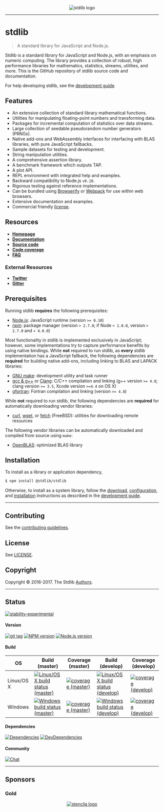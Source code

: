 
<div class="image" align="center">
    <img src="https://cdn.rawgit.com/stdlib-js/stdlib/6746dfdc6e031f695fc56fbefdb16e752c4d2716/docs/assets/logo_header.png" alt="stdlib logo">
    <br>
</div>

---

# stdlib

> A standard library for JavaScript and Node.js.

Stdlib is a standard library for JavaScript and Node.js, with an emphasis on numeric computing. The library provides a collection of robust, high performance libraries for mathematics, statistics, streams, utilities, and more. This is the GitHub repository of stdlib source code and documentation.

For help developing stdlib, see the [development guide][stdlib-development].


## Features

* An extensive collection of standard library mathematical functions.
* Utilities for manipulating floating-point numbers and transforming data.
* Packages for incremental computation of statistics over data streams.
* Large collection of seedable pseudorandom number generators (PRNGs).
* Native add-ons and WebAssembly interfaces for interfacing with BLAS libraries, with pure JavaScript fallbacks.
* Sample datasets for testing and development.
* String manipulation utilities.
* A comprehensive assertion library.
* A benchmark framework which outputs TAP.
* A plot API.
* REPL environment with integrated help and examples.
* Backward compatibility to Node.js `v0.10`.
* Rigorous testing against reference implementations.
* Can be bundled using [Browserify][browserify] or [Webpack][webpack] for use within web browsers.
* Extensive documentation and examples.
* Commercial friendly [license][stdlib-license].


## Resources

* [__Homepage__][stdlib-homepage]
* [__Documentation__][stdlib-documentation]
* [__Source code__][stdlib-source]
* [__Code coverage__][stdlib-code-coverage]
* [__FAQ__][stdlib-faq]


### External Resources

* [__Twitter__][stdlib-twitter]
* [__Gitter__][stdlib-gitter]


## Prerequisites

Running stdlib __requires__ the following prerequisites:

* [Node.js][node-js]: JavaScript runtime (version `>= 0.10`)
* [npm][npm]: package manager (version `> 2.7.0`; if Node `< 1.0.0`, version `> 2.7.0` and `< 4.0.0`)

Most functionality in stdlib is implemented exclusively in JavaScript; however, some implementations try to capture performance benefits by using native bindings. While __not__ required to run stdlib, as __every__ stdlib implementation has a JavaScript fallback, the following dependencies are __required__ for building native add-ons, including linking to BLAS and LAPACK libraries:

* [GNU make][gnu-make]: development utility and task runner
* [gcc &amp; g++][gcc] or [Clang][clang]: C/C++ compilation and linking (g++ version `>= 4.8`; clang version `>= 3.5`, Xcode version `>=4.4` on OS X)
* [gfortran][gfortran]: Fortran compilation and linking (version `>= 4.8`)

While __not__ required to run stdlib, the following dependencies are __required__ for automatically downloading vendor libraries:

* [curl][curl], [wget][wget], or [fetch][fetch] (FreeBSD): utilities for downloading remote resources

The following vendor libraries can be automatically downloaded and compiled from source using `make`:

* [OpenBLAS][openblas]: optimized BLAS library


## Installation

To install as a library or application dependency,

``` bash
$ npm install @stdlib/stdlib
```

Otherwise, to install as a system library, follow the [download][stdlib-development], [configuration][stdlib-development], and [installation][stdlib-development] instructions as described in the [development guide][stdlib-development].


---

## Contributing

See the [contributing guidelines][stdlib-contributing].


## License

See [LICENSE][stdlib-license].


## Copyright

Copyright &copy; 2016-2017. The Stdlib [Authors][stdlib-authors].


<!-- <badges> -->

---

## Status

[![stability-experimental][stability-image]][stability-url]

#### Version

[![git tag][tag-image]][tag-url] [![NPM version][npm-image]][npm-url] [![Node.js version][node-image]][node-url]

#### Build

<!-- TODO: distinguish between Linux and Windows code coverage -->

<!--lint disable table-pipe-alignment-->

| OS | Build (master) | Coverage (master) | Build (develop) | Coverage (develop) |
| --- | --- | --- | --- | --- |
| Linux/OS X | [![Linux/OS X build status (master)][build-image-master]][build-url-master] | [![coverage (master)][coverage-image-master]][coverage-url-master] | [![Linux/OS X build status (develop)][build-image-develop]][build-url-develop] | [![coverage (develop)][coverage-image-develop]][coverage-url-develop] |
| Windows | [![Windows build status (master)][windows-build-image-master]][windows-build-url-master] | [![coverage (master)][coverage-image-master]][coverage-url-master] | [![Windows build status (develop)][windows-build-image-develop]][windows-build-url-develop] | [![coverage (develop)][coverage-image-develop]][coverage-url-develop] |

<!--lint enable table-pipe-alignment-->


#### Dependencies

[![Dependencies][dependencies-image]][dependencies-url] [![DevDependencies][dev-dependencies-image]][dev-dependencies-url]


#### Community

[![Chat][chat-image]][chat-url]

<!-- </badges> -->


---

## Sponsors

### Gold

<div class="image" align="center">
    <a href="https://stenci.la/"><img src="https://cdn.rawgit.com/stdlib-js/stdlib/b63028ca3da79b748bca6877c48abc4de664f002/docs/assets/sponsor_logo_stencila.png" alt="stencila logo"></a>
    <br>
</div>



<section class="links">

[stability-image]: https://img.shields.io/badge/stability-experimental-orange.svg
[stability-url]: https://github.com/stdlib-js/stdlib

[npm-image]: https://img.shields.io/npm/v/@stdlib/stdlib.svg
[npm-url]: https://npmjs.org/package/@stdlib/stdlib

[tag-image]: https://img.shields.io/github/tag/stdlib-js/stdlib.svg
[tag-url]: https://github.com/stdlib-js/stdlib/tags

[node-image]: https://img.shields.io/node/v/@stdlib/stdlib.svg
[node-url]: https://github.com/@stdlib-js/stdlib

[build-image-master]: https://img.shields.io/travis/stdlib-js/stdlib/master.svg
[build-url-master]: https://travis-ci.org/stdlib-js/stdlib

[build-image-develop]: https://img.shields.io/travis/stdlib-js/stdlib/develop.svg
[build-url-develop]: https://travis-ci.org/stdlib-js/stdlib

<!-- FIXME: shields.io AppVeyor badges do not seem to work -->

[windows-build-image-master]: https://ci.appveyor.com/api/projects/status/github/stdlib-js/stdlib?branch=master&svg=true
[windows-build-url-master]: https://ci.appveyor.com/api/projects/status/github/stdlib-js/stdlib?branch=master&svg=true

[windows-build-image-develop]: https://ci.appveyor.com/api/projects/status/github/stdlib-js/stdlib?branch=develop&svg=true
[windows-build-url-develop]: https://ci.appveyor.com/api/projects/status/github/stdlib-js/stdlib?branch=develop&svg=true

[coverage-image-master]: https://img.shields.io/codecov/c/github/stdlib-js/stdlib/master.svg
[coverage-url-master]: https://codecov.io/github/stdlib-js/stdlib/branch/master

[coverage-image-develop]: https://img.shields.io/codecov/c/github/stdlib-js/stdlib/develop.svg
[coverage-url-develop]: https://codecov.io/github/stdlib-js/stdlib/branch/develop

[dependencies-image]: https://img.shields.io/david/stdlib-js/stdlib/develop.svg
[dependencies-url]: https://david-dm.org/stdlib-js/stdlib/develop

[dev-dependencies-image]: https://img.shields.io/david/dev/stdlib-js/stdlib/develop.svg
[dev-dependencies-url]: https://david-dm.org/stdlib-js/stdlib/develop#info=devDependencies

[chat-image]: https://img.shields.io/gitter/room/stdlib-js/stdlib.svg
[chat-url]: https://gitter.im/stdlib-js/stdlib/

[gnu-make]: https://www.gnu.org/software/make
[curl]: http://curl.haxx.se/
[wget]: http://www.gnu.org/software/wget
[fetch]: http://www.freebsd.org/cgi/man.cgi?fetch%281%29
[node-js]: https://nodejs.org/en/
[npm]: https://www.npmjs.com/

[gcc]: http://gcc.gnu.org/
[clang]: http://clang.llvm.org/
[gfortran]: https://gcc.gnu.org/fortran/

[openblas]: https://github.com/xianyi/OpenBLAS

[browserify]: https://github.com/substack/node-browserify
[webpack]: https://webpack.js.org/

[stdlib-contributing]: https://github.com/stdlib-js/stdlib/blob/develop/CONTRIBUTING.md
[stdlib-development]: https://github.com/stdlib-js/stdlib/blob/develop/docs/development.md

[stdlib-authors]: https://github.com/stdlib-js/stdlib/graphs/contributors
[stdlib-license]: https://raw.githubusercontent.com/stdlib-js/stdlib/develop/LICENSE

[stdlib-homepage]: https://github.com/stdlib-js/stdlib
[stdlib-documentation]: https://github.com/stdlib-js/stdlib
[stdlib-faq]: https://github.com/stdlib-js/stdlib/blob/develop/FAQ.md
[stdlib-source]: https://github.com/stdlib-js/stdlib

[stdlib-code-coverage]: https://codecov.io/github/stdlib-js/stdlib/branch/develop

[stdlib-twitter]: https://twitter.com/stdlibjs
[stdlib-gitter]: https://gitter.im/stdlib-js/stdlib

</section>

<!-- /.links -->
